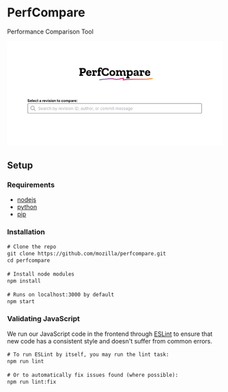 # PerfCompare

Performance Comparison Tool

![screenshot](screenshot.png)

## Setup

### Requirements

-   [nodejs](https://nodejs.org/en/download/)
-   [python](https://www.python.org/downloads/release/python-369/)
-   [pip](https://pip.pypa.io/en/stable/installation/)

### Installation

```
# Clone the repo
git clone https://github.com/mozilla/perfcompare.git
cd perfcompare

# Install node modules
npm install

# Runs on localhost:3000 by default
npm start
```

### Validating JavaScript 
We run our JavaScript code in the frontend through [ESLint](https://eslint.org/) to ensure that new code has a consistent style and doesn't suffer from common errors. 
```
# To run ESLint by itself, you may run the lint task:
npm run lint

# Or to automatically fix issues found (where possible):
npm run lint:fix
```
